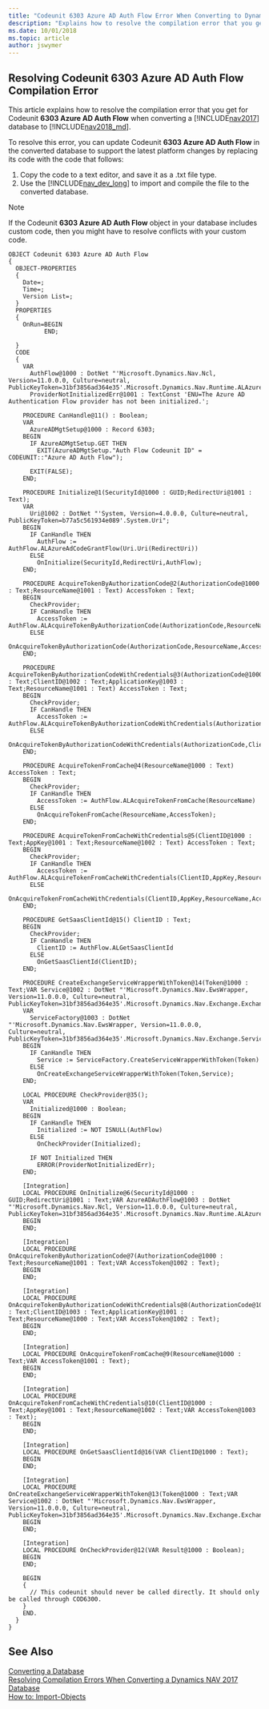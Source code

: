 ```yaml
---
title: "Codeunit 6303 Azure AD Auth Flow Error When Converting to Dynamics NAV 2018"
description: "Explains how to resolve the compilation error that you get for Codeunit 6303 Azure AD Auth Flow when converting a database from Dynamics NAV 2017 to 2018."
ms.date: 10/01/2018
ms.topic: article
author: jswymer
---
```

## Resolving Codeunit 6303 Azure AD Auth Flow Compilation Error 
This article explains how to resolve the compilation error that you get for Codeunit **6303 Azure AD Auth Flow** when converting a [!INCLUDE[nav2017](includes/navcorfu_md.md)] database to [!INCLUDE[nav2018_md](includes/nav2018_md.md)].

To resolve this error, you can update Codeunit **6303 Azure AD Auth Flow**  in the converted database to support the latest platform changes by replacing its code with the code that follows: 

1. Copy the code to a text editor, and save it as a .txt file type.
2. Use the [!INCLUDE[nav_dev_long](includes/nav_dev_long_md.md)] to import and compile the file to the converted database.

> [!NOTE]  
>  If the Codeunit **6303 Azure AD Auth Flow**  object in your database includes custom code, then you might have to resolve conflicts with your custom code.

```
OBJECT Codeunit 6303 Azure AD Auth Flow
{
  OBJECT-PROPERTIES
  {
    Date=;
    Time=;
    Version List=;
  }
  PROPERTIES
  {
    OnRun=BEGIN
          END;

  }
  CODE
  {
    VAR
      AuthFlow@1000 : DotNet "'Microsoft.Dynamics.Nav.Ncl, Version=11.0.0.0, Culture=neutral, PublicKeyToken=31bf3856ad364e35'.Microsoft.Dynamics.Nav.Runtime.ALAzureAdCodeGrantFlow";
      ProviderNotInitializedErr@1001 : TextConst 'ENU=The Azure AD Authentication Flow provider has not been initialized.';

    PROCEDURE CanHandle@11() : Boolean;
    VAR
      AzureADMgtSetup@1000 : Record 6303;
    BEGIN
      IF AzureADMgtSetup.GET THEN
        EXIT(AzureADMgtSetup."Auth Flow Codeunit ID" = CODEUNIT::"Azure AD Auth Flow");

      EXIT(FALSE);
    END;

    PROCEDURE Initialize@1(SecurityId@1000 : GUID;RedirectUri@1001 : Text);
    VAR
      Uri@1002 : DotNet "'System, Version=4.0.0.0, Culture=neutral, PublicKeyToken=b77a5c561934e089'.System.Uri";
    BEGIN
      IF CanHandle THEN
        AuthFlow := AuthFlow.ALAzureAdCodeGrantFlow(Uri.Uri(RedirectUri))
      ELSE
        OnInitialize(SecurityId,RedirectUri,AuthFlow);
    END;

    PROCEDURE AcquireTokenByAuthorizationCode@2(AuthorizationCode@1000 : Text;ResourceName@1001 : Text) AccessToken : Text;
    BEGIN
      CheckProvider;
      IF CanHandle THEN
        AccessToken := AuthFlow.ALAcquireTokenByAuthorizationCode(AuthorizationCode,ResourceName)
      ELSE
        OnAcquireTokenByAuthorizationCode(AuthorizationCode,ResourceName,AccessToken);
    END;

    PROCEDURE AcquireTokenByAuthorizationCodeWithCredentials@3(AuthorizationCode@1000 : Text;ClientID@1002 : Text;ApplicationKey@1003 : Text;ResourceName@1001 : Text) AccessToken : Text;
    BEGIN
      CheckProvider;
      IF CanHandle THEN
        AccessToken := AuthFlow.ALAcquireTokenByAuthorizationCodeWithCredentials(AuthorizationCode,ClientID,ApplicationKey,ResourceName)
      ELSE
        OnAcquireTokenByAuthorizationCodeWithCredentials(AuthorizationCode,ClientID,ApplicationKey,ResourceName,AccessToken);
    END;

    PROCEDURE AcquireTokenFromCache@4(ResourceName@1000 : Text) AccessToken : Text;
    BEGIN
      CheckProvider;
      IF CanHandle THEN
        AccessToken := AuthFlow.ALAcquireTokenFromCache(ResourceName)
      ELSE
        OnAcquireTokenFromCache(ResourceName,AccessToken);
    END;

    PROCEDURE AcquireTokenFromCacheWithCredentials@5(ClientID@1000 : Text;AppKey@1001 : Text;ResourceName@1002 : Text) AccessToken : Text;
    BEGIN
      CheckProvider;
      IF CanHandle THEN
        AccessToken := AuthFlow.ALAcquireTokenFromCacheWithCredentials(ClientID,AppKey,ResourceName)
      ELSE
        OnAcquireTokenFromCacheWithCredentials(ClientID,AppKey,ResourceName,AccessToken);
    END;

    PROCEDURE GetSaasClientId@15() ClientID : Text;
    BEGIN
      CheckProvider;
      IF CanHandle THEN
        ClientID := AuthFlow.ALGetSaasClientId
      ELSE
        OnGetSaasClientId(ClientID);
    END;

    PROCEDURE CreateExchangeServiceWrapperWithToken@14(Token@1000 : Text;VAR Service@1002 : DotNet "'Microsoft.Dynamics.Nav.EwsWrapper, Version=11.0.0.0, Culture=neutral, PublicKeyToken=31bf3856ad364e35'.Microsoft.Dynamics.Nav.Exchange.ExchangeServiceWrapper");
    VAR
      ServiceFactory@1003 : DotNet "'Microsoft.Dynamics.Nav.EwsWrapper, Version=11.0.0.0, Culture=neutral, PublicKeyToken=31bf3856ad364e35'.Microsoft.Dynamics.Nav.Exchange.ServiceWrapperFactory";
    BEGIN
      IF CanHandle THEN
        Service := ServiceFactory.CreateServiceWrapperWithToken(Token)
      ELSE
        OnCreateExchangeServiceWrapperWithToken(Token,Service);
    END;

    LOCAL PROCEDURE CheckProvider@35();
    VAR
      Initialized@1000 : Boolean;
    BEGIN
      IF CanHandle THEN
        Initialized := NOT ISNULL(AuthFlow)
      ELSE
        OnCheckProvider(Initialized);

      IF NOT Initialized THEN
        ERROR(ProviderNotInitializedErr);
    END;

    [Integration]
    LOCAL PROCEDURE OnInitialize@6(SecurityId@1000 : GUID;RedirectUri@1001 : Text;VAR AzureADAuthFlow@1003 : DotNet "'Microsoft.Dynamics.Nav.Ncl, Version=11.0.0.0, Culture=neutral, PublicKeyToken=31bf3856ad364e35'.Microsoft.Dynamics.Nav.Runtime.ALAzureAdCodeGrantFlow");
    BEGIN
    END;

    [Integration]
    LOCAL PROCEDURE OnAcquireTokenByAuthorizationCode@7(AuthorizationCode@1000 : Text;ResourceName@1001 : Text;VAR AccessToken@1002 : Text);
    BEGIN
    END;

    [Integration]
    LOCAL PROCEDURE OnAcquireTokenByAuthorizationCodeWithCredentials@8(AuthorizationCode@1004 : Text;ClientID@1003 : Text;ApplicationKey@1001 : Text;ResourceName@1000 : Text;VAR AccessToken@1002 : Text);
    BEGIN
    END;

    [Integration]
    LOCAL PROCEDURE OnAcquireTokenFromCache@9(ResourceName@1000 : Text;VAR AccessToken@1001 : Text);
    BEGIN
    END;

    [Integration]
    LOCAL PROCEDURE OnAcquireTokenFromCacheWithCredentials@10(ClientID@1000 : Text;AppKey@1001 : Text;ResourceName@1002 : Text;VAR AccessToken@1003 : Text);
    BEGIN
    END;

    [Integration]
    LOCAL PROCEDURE OnGetSaasClientId@16(VAR ClientID@1000 : Text);
    BEGIN
    END;

    [Integration]
    LOCAL PROCEDURE OnCreateExchangeServiceWrapperWithToken@13(Token@1000 : Text;VAR Service@1002 : DotNet "'Microsoft.Dynamics.Nav.EwsWrapper, Version=11.0.0.0, Culture=neutral, PublicKeyToken=31bf3856ad364e35'.Microsoft.Dynamics.Nav.Exchange.ExchangeServiceWrapper");
    BEGIN
    END;

    [Integration]
    LOCAL PROCEDURE OnCheckProvider@12(VAR Result@1000 : Boolean);
    BEGIN
    END;

    BEGIN
    {
      // This codeunit should never be called directly. It should only be called through COD6300.
    }
    END.
  }
}
```

## See Also  
 [Converting a Database](Converting-a-Database.md)  
 [Resolving Compilation Errors When Converting a Dynamics NAV 2017 Database](Resolve-Compile-Errors-When-Converting-Dynamics-NAV-2017-Database.md)  
 [How to: Import-Objects](How-to--Import-Objects.md)
